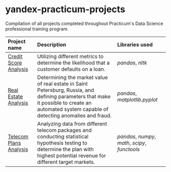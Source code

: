 # yandex-practicum-projects
Compilation of all projects completed throughout Practicum's Data Science professional training program.

| Project name | Description | Libraries used | 
| :---------------------- | :---------------------- | :---------------------- |
| [Credit Score Analysis](credit_score) | Utilizing different metrics to determine the likelihood that a customer defaults on a loan. | *pandas*, *nltk* |
| [Real Estate Analysis](real_estate) | Determining the market value of real estate in Saint Petersburg, Russia, and defining parameters that make it possible to create an automated system capable of detecting anomalies and fraud. | *pandas*, *matplotlib.pyplot* |
|[Telecom Plans Analysis](telecom_plans)| Analyzing data from different telecom packages and conducting statistical hypothesis testing to determine the plan with highest potential revenue for different target markets. | *pandas*, *numpy*, *math*, *scipy*, *functools* |
